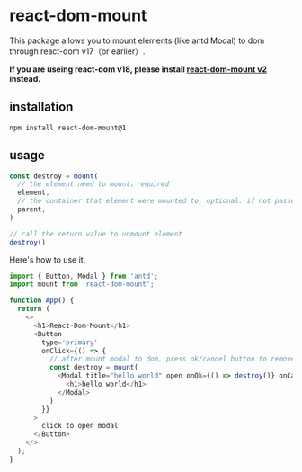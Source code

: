 # react-dom-mount

This package allows you to mount elements (like antd Modal) to dom through react-dom v17（or earlier）.

**If you are useing react-dom v18, please install [react-dom-mount v2](https://www.npmjs.com/package/react-dom-mount) instead.**

## installation

```shell
npm install react-dom-mount@1
```

## usage

```js
const destroy = mount(
  // the element need to mount，required
  element,
  // the container that element were mounted to, optional. if not passed, element will be mount to default container
  parent,
)

// call the return value to unmount element
destroy()
```

Here's how to use it.

```js
import { Button, Modal } from 'antd';
import mount from 'react-dom-mount';

function App() {
  return (
    <>
      <h1>React-Dom-Mount</h1>
      <Button
        type='primary'
        onClick={() => {
          // after mount modal to dom, press ok/cancel button to remove it.
          const destroy = mount(
            <Modal title="hello world" open onOk={() => destroy()} onCancel={() => destroy()}>
              <h1>hello world</h1>
            </Modal>
          )
        }}
      >
        click to open modal
      </Button>
    </>
  );
}

```
